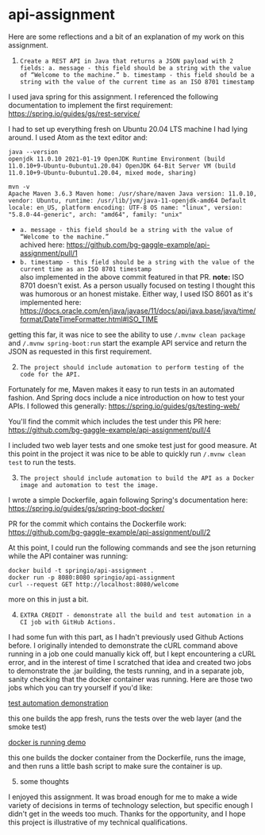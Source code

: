 # api-assignment
Here are some reflections and a bit of an explanation of my work on this assignment.



1. `Create a REST API in Java that returns a JSON payload with 2 fields:
a. message - this field should be a string with the value of “Welcome to the machine.”
b. timestamp - this field should be a string with the value of the current time as an ISO 8701 timestamp`

I used java spring for this assignment.  I referenced the following documentation to implement the first requirement:  
https://spring.io/guides/gs/rest-service/

I had to set up everything fresh on Ubuntu 20.04 LTS machine I had lying around.  I used Atom as the text editor and:  

`java --version`  
`openjdk 11.0.10 2021-01-19
OpenJDK Runtime Environment (build 11.0.10+9-Ubuntu-0ubuntu1.20.04)
OpenJDK 64-Bit Server VM (build 11.0.10+9-Ubuntu-0ubuntu1.20.04, mixed mode, sharing)`  

`mvn -v`  
`Apache Maven 3.6.3
Maven home: /usr/share/maven
Java version: 11.0.10, vendor: Ubuntu, runtime: /usr/lib/jvm/java-11-openjdk-amd64
Default locale: en_US, platform encoding: UTF-8
OS name: "linux", version: "5.8.0-44-generic", arch: "amd64", family: "unix"`



  * `a. message - this field should be a string with the value of “Welcome to the machine.”`  
  achived here: https://github.com/bg-gaggle-example/api-assignment/pull/1  
  * `b. timestamp - this field should be a string with the value of the current time as an ISO 8701 timestamp`  
  also implemented in the above commit featured in that PR.  **note:** ISO 8701 doesn't exist.  As a person usually focused on testing I thought this was humorous or an honest mistake.  Either way, I used ISO 8601 as it's implemented here: https://docs.oracle.com/en/java/javase/11/docs/api/java.base/java/time/format/DateTimeFormatter.html#ISO_TIME
  
  getting this far, it was nice to see the ability to use `/.mvnw clean package` and `/.mvnw spring-boot:run` start the example API service and return the JSON as requested in this first requirement.
  
  
2. `The project should include automation to perform testing of the code for the API.`  

Fortunately for me, Maven makes it easy to run tests in an automated fashion.  And Spring docs include a nice introduction on how to test your APIs.  I followed this generally: https://spring.io/guides/gs/testing-web/  

You'll find the commit which includes the test under this PR here: https://github.com/bg-gaggle-example/api-assignment/pull/4  

I included two web layer tests and one smoke test just for good measure.  At this point in the project it was nice to be able to quickly run `/.mvnw clean test` to run the tests.

3. `The project should include automation to build the API as a Docker image and automation to test the image.`  

I wrote a simple Dockerfile, again following Spring's documentation here:  https://spring.io/guides/gs/spring-boot-docker/  

PR for the commit which contains the Dockerfile work: https://github.com/bg-gaggle-example/api-assignment/pull/2  

At this point, I could run the following commands and see the json returning while the API container was running:  

`docker build -t springio/api-assignment .`  
`docker run -p 8080:8080 springio/api-assignment`  
`curl --request GET http://localhost:8080/welcome`  

more on this in just a bit.  

4. `EXTRA CREDIT - demonstrate all the build and test automation in a CI job with GitHub Actions.`  

I had some fun with this part, as I hadn't previously used Github Actions before.  I originally intended to demonstrate the cURL command above running in a job one could manually kick off, but I kept encountering a cURL error, and in the interest of time I scratched that idea and created two jobs to demonstrate the .jar building, the tests running, and in a separate job, sanity checking that the docker container was running.  Here are those two jobs which you can try yourself if you'd like:  

[test automation demonstration](https://github.com/bg-gaggle-example/api-assignment/actions/workflows/manual-mvn-test.yml)  

this one builds the app fresh, runs the tests over the web layer (and the smoke test)  

[docker is running demo](https://github.com/bg-gaggle-example/api-assignment/actions/workflows/dockers-running-test.yml)  

this one builds the docker container from the Dockerfile, runs the image, and then runs a little bash script to make sure the container is up.

5. some thoughts

I enjoyed this assignment.  It was broad enough for me to make a wide variety of decisions in terms of technology selection, but specific enough I didn't get in the weeds too much.  Thanks for the opportunity, and I hope this project is illustrative of my technical qualifications.  

